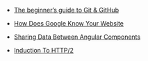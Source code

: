 
- [The beginner’s guide to Git & GitHub](https://medium.com/@mvthanoshan9/ubuntu-a-beginners-guide-to-git-github-44a2d2fda0b8)

- [How Does Google Know Your Website](https://medium.com/@randulakoralage82/how-does-google-know-your-website-3b124ebf5283)

- [Sharing Data Between Angular Components](https://medium.com/@chameeradulanga87/sharing-data-between-angular-components-f76fa680bf76)

- [Induction To HTTP/2](https://medium.com/@HansikaWanniarachchi/induction-to-http-2-684d0c9b85d9)
